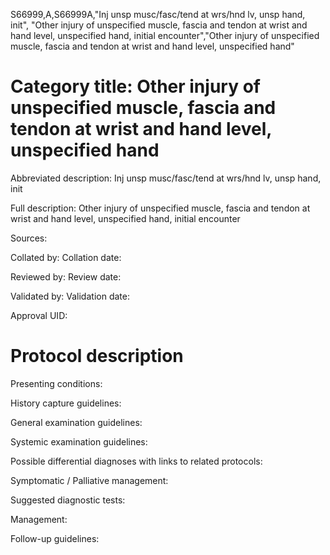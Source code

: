 S66999,A,S66999A,"Inj unsp musc/fasc/tend at wrs/hnd lv, unsp hand, init", "Other injury of unspecified muscle, fascia and tendon at wrist and hand level, unspecified hand, initial encounter","Other injury of unspecified muscle, fascia and tendon at wrist and hand level, unspecified hand"
# Category title: Other injury of unspecified muscle, fascia and tendon at wrist and hand level, unspecified hand

Abbreviated description: Inj unsp musc/fasc/tend at wrs/hnd lv, unsp hand, init

Full description: Other injury of unspecified muscle, fascia and tendon at wrist and hand level, unspecified hand, initial encounter

Sources:

Collated by:
Collation date:

Reviewed by:
Review date:

Validated by:
Validation date:

Approval UID:

# Protocol description

Presenting conditions:

History capture guidelines:

General examination guidelines:

Systemic examination guidelines:

Possible differential diagnoses with links to related protocols:

Symptomatic / Palliative management:

Suggested diagnostic tests:

Management:

Follow-up guidelines:
